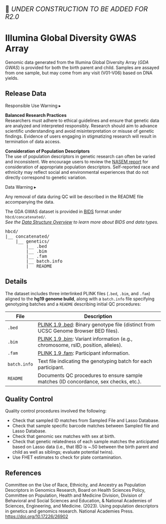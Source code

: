 <p style="font-size: 1.5em;">🚧 <i>UNDER CONSTRUCTION TO BE ADDED FOR R2.0</i></p>

# Illumina Global Diversity GWAS Array 

Genomic data generated from the Illumina Global Diversity Array (*GDA GWAS*) is provided for both the birth parent and child. Samples are assayed from one sample, but may come from any visit (V01-V06) based on DNA yields.

## Release Data

<div id="alert" class="alert-banner" onclick="toggleCollapse(this)">
  <span class="emoji"><i class="fas fa-exclamation-circle"></i></span>
  <span class="text-with-link">
  <span class="text">Responsible Use Warning</span>
  <a class="anchor-link" href="#alert" title="Copy link">
  <i class="fa-solid fa-link"></i>
  </a>
  </span>
  <span class="arrow">▸</span>
</div>
<div class="alert-collapsible-content">
<p><b>Balanced Research Practices</b><br>
Researchers must adhere to ethical guidelines and ensure that genetic data are analyzed and interpreted responsibly. Research should aim to advance scientific understanding and avoid misinterpretation or misuse of genetic findings. Evidence of users engaging in stigmatizing research will result in termination of data access.</p>
<p><b>Consideration of Population Descriptors</b><br>
The use of population descriptors in genetic research can often be varied and inconsistent. We encourage users to review the <a href="https://doi.org/10.17226/26902">NASEM report</a> for consideration of appropriate population descriptors. Self-reported race and ethnicity may reflect social and environmental experiences that do not directly correspond to genetic variation.</p>
</div>

<div id="warning" class="warning-banner" onclick="toggleCollapse(this)">
  <span class="emoji"><i class="fas fa-exclamation-triangle"></i></span>
  <span class="text-with-link">
  <span class="text">Data Warning</span>
  <a class="anchor-link" href="#warning" title="Copy link">
  <i class="fa-solid fa-link"></i>
  </a>
  </span>
  <span class="arrow">▸</span>
</div>
<div class="warning-collapsible-content">
<p>Any removal of data during QC will be described in the README file accompanying the data.</p> 
</div>

The GDA GWAS dataset is provided in [BIDS](https://bids-specification.readthedocs.io/) format under `hbcd/concatenated/`.     
<i>See the <a href="../../../datacuration/overview" target="_blank">Data Structure Overview</a> to learn more about BIDS and data types.</i>

<p>
<pre class="folder-tree">
hbcd/
|__ concatenated/ 
    |__ genetics/
        |__ .bed
        |__ .bim
        |__ .fam
        |__ batch.info
        |__ README
</pre>
</p>

## Details

The dataset includes three interlinked PLINK files (`.bed`, `.bim`, and `.fam`) aligned to the **hg19 genome build**, along with a `batch.info` file specifying genotyping batches and a `README` describing initial QC procedures:

<table class="table-no-vertical-lines" style="width: 100%; border-collapse: collapse; table-layout: fixed;">
<thead>
  <tr>
    <th>File</th>
    <th>Description</th>
  </tr>
</thead>
<tbody>
<tr>
  <td><code>.bed</code></td>
  <td style="word-wrap: break-word; white-space: normal;"><a href="https://www.cog-genomics.org/plink/1.9/formats#bed">PLINK 1.9 .bed</a>: Binary genotype file (distinct from UCSC Genome Browser BED files).</td>
</tr>
<tr>
  <td><code>.bim</code></td>
  <td style="word-wrap: break-word; white-space: normal;"><a href="https://www.cog-genomics.org/plink/1.9/formats#bim">PLINK 1.9 .bim</a>: Variant information (e.g., chromosome, rsID, position, alleles).</td>
</tr>
<tr>
  <td><code>.fam</code></td>
  <td style="word-wrap: break-word; white-space: normal;"><a href="https://www.cog-genomics.org/plink/1.9/formats#fam">PLINK 1.9 .fam</a>: Participant information.</td>
</tr>
<tr>
  <td><code>batch.info</code></td>
  <td style="word-wrap: break-word; white-space: normal;">Text file indicating the genotyping batch for each participant.</td>
</tr>
<tr>
  <td><code>README</code></td>
  <td style="word-wrap: break-word; white-space: normal;">Documents QC procedures to ensure sample matches (ID concordance, sex checks, etc.).</td>
</tr>
</tbody>
</table>

## Quality Control

Quality control procedures involved the following:

<ul>
  <li>Check that sampled ID matches from Sampled File and Lasso Database.</li>
  <li>Check that sample specific barcode matches between Sampled file and Lasso Database.</li>
  <li>Check that genomic sex matches with sex at birth.</li>
  <li>Check that genetic relatedness of each sample matches the anticipated based on Lasso data (i.e., that IBD is ~.50 between the birth parent and child as well as siblings; evaluate potential twins).</li>
  <li>Use FHET estimates to check for plate contamination.</li>
</ul>

## References

<div class="references"> 
<p>Committee on the Use of Race, Ethnicity, and Ancestry as Population Descriptors in Genomics Research, Board on Health Sciences Policy, Committee on Population, Health and Medicine Division, Division of Behavioral and Social Sciences and Education, & National Academies of Sciences, Engineering, and Medicine. (2023). Using population descriptors in genetics and genomics research. National Academies Press. <a href="https://doi.org/10.17226/26902">https://doi.org/10.17226/26902</a></p>  
</div>

<br>
